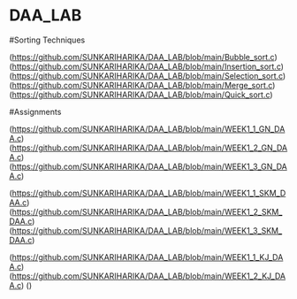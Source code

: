 # DAA_LAB

#Sorting Techniques

(https://github.com/SUNKARIHARIKA/DAA_LAB/blob/main/Bubble_sort.c)
(https://github.com/SUNKARIHARIKA/DAA_LAB/blob/main/Insertion_sort.c)
(https://github.com/SUNKARIHARIKA/DAA_LAB/blob/main/Selection_sort.c)
(https://github.com/SUNKARIHARIKA/DAA_LAB/blob/main/Merge_sort.c)
(https://github.com/SUNKARIHARIKA/DAA_LAB/blob/main/Quick_sort.c)

#Assignments

(https://github.com/SUNKARIHARIKA/DAA_LAB/blob/main/WEEK1_1_GN_DAA.c)
(https://github.com/SUNKARIHARIKA/DAA_LAB/blob/main/WEEK1_2_GN_DAA.c)
(https://github.com/SUNKARIHARIKA/DAA_LAB/blob/main/WEEK1_3_GN_DAA.c)

(https://github.com/SUNKARIHARIKA/DAA_LAB/blob/main/WEEK1_1_SKM_DAA.c)
(https://github.com/SUNKARIHARIKA/DAA_LAB/blob/main/WEEK1_2_SKM_DAA.c)
(https://github.com/SUNKARIHARIKA/DAA_LAB/blob/main/WEEK1_3_SKM_DAA.c)

(https://github.com/SUNKARIHARIKA/DAA_LAB/blob/main/WEEK1_1_KJ_DAA.c)
(https://github.com/SUNKARIHARIKA/DAA_LAB/blob/main/WEEK1_2_KJ_DAA.c)
()
